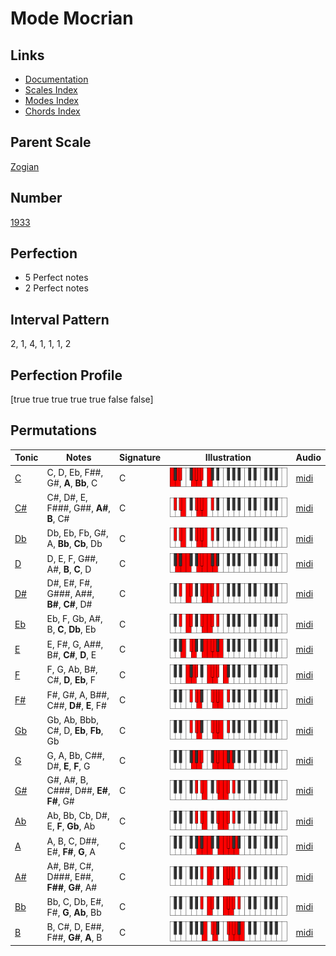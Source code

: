 # Mode Mocrian

## Links

- [Documentation](index.md)
- [Scales Index](Scales.md)
- [Modes Index](Modes.md)
- [Chords Index](Chords.md)

## Parent Scale

[Zogian](ScaleZogian.md)

## Number

[1933](https://ianring.com/musictheory/scales/1933)

## Perfection

- 5 Perfect notes
- 2 Perfect notes

## Interval Pattern

2, 1, 4, 1, 1, 1, 2

## Perfection Profile

[true true true true true false false]

## Permutations

| Tonic | Notes | Signature | Illustration | Audio |
|-------|-------|-----------|--------------|-------|
| [C](ModeCNaturalMocrian.md) | C, D, Eb, F##, G#, **A**, **Bb**, C | C | ![CNaturalMocrian](ModeCNaturalMocrian.png) | [midi](https://github.com/edipermadi/music/blob/main/docs/ModeCNaturalMocrian.mid?raw=true) |
| [C#](ModeCSharpMocrian.md) | C#, D#, E, F###, G##, **A#**, **B**, C# | C | ![CSharpMocrian](ModeCSharpMocrian.png) | [midi](https://github.com/edipermadi/music/blob/main/docs/ModeCSharpMocrian.mid?raw=true) |
| [Db](ModeDFlatMocrian.md) | Db, Eb, Fb, G#, A, **Bb**, **Cb**, Db | C | ![DFlatMocrian](ModeDFlatMocrian.png) | [midi](https://github.com/edipermadi/music/blob/main/docs/ModeDFlatMocrian.mid?raw=true) |
| [D](ModeDNaturalMocrian.md) | D, E, F, G##, A#, **B**, **C**, D | C | ![DNaturalMocrian](ModeDNaturalMocrian.png) | [midi](https://github.com/edipermadi/music/blob/main/docs/ModeDNaturalMocrian.mid?raw=true) |
| [D#](ModeDSharpMocrian.md) | D#, E#, F#, G###, A##, **B#**, **C#**, D# | C | ![DSharpMocrian](ModeDSharpMocrian.png) | [midi](https://github.com/edipermadi/music/blob/main/docs/ModeDSharpMocrian.mid?raw=true) |
| [Eb](ModeEFlatMocrian.md) | Eb, F, Gb, A#, B, **C**, **Db**, Eb | C | ![EFlatMocrian](ModeEFlatMocrian.png) | [midi](https://github.com/edipermadi/music/blob/main/docs/ModeEFlatMocrian.mid?raw=true) |
| [E](ModeENaturalMocrian.md) | E, F#, G, A##, B#, **C#**, **D**, E | C | ![ENaturalMocrian](ModeENaturalMocrian.png) | [midi](https://github.com/edipermadi/music/blob/main/docs/ModeENaturalMocrian.mid?raw=true) |
| [F](ModeFNaturalMocrian.md) | F, G, Ab, B#, C#, **D**, **Eb**, F | C | ![FNaturalMocrian](ModeFNaturalMocrian.png) | [midi](https://github.com/edipermadi/music/blob/main/docs/ModeFNaturalMocrian.mid?raw=true) |
| [F#](ModeFSharpMocrian.md) | F#, G#, A, B##, C##, **D#**, **E**, F# | C | ![FSharpMocrian](ModeFSharpMocrian.png) | [midi](https://github.com/edipermadi/music/blob/main/docs/ModeFSharpMocrian.mid?raw=true) |
| [Gb](ModeGFlatMocrian.md) | Gb, Ab, Bbb, C#, D, **Eb**, **Fb**, Gb | C | ![GFlatMocrian](ModeGFlatMocrian.png) | [midi](https://github.com/edipermadi/music/blob/main/docs/ModeGFlatMocrian.mid?raw=true) |
| [G](ModeGNaturalMocrian.md) | G, A, Bb, C##, D#, **E**, **F**, G | C | ![GNaturalMocrian](ModeGNaturalMocrian.png) | [midi](https://github.com/edipermadi/music/blob/main/docs/ModeGNaturalMocrian.mid?raw=true) |
| [G#](ModeGSharpMocrian.md) | G#, A#, B, C###, D##, **E#**, **F#**, G# | C | ![GSharpMocrian](ModeGSharpMocrian.png) | [midi](https://github.com/edipermadi/music/blob/main/docs/ModeGSharpMocrian.mid?raw=true) |
| [Ab](ModeAFlatMocrian.md) | Ab, Bb, Cb, D#, E, **F**, **Gb**, Ab | C | ![AFlatMocrian](ModeAFlatMocrian.png) | [midi](https://github.com/edipermadi/music/blob/main/docs/ModeAFlatMocrian.mid?raw=true) |
| [A](ModeANaturalMocrian.md) | A, B, C, D##, E#, **F#**, **G**, A | C | ![ANaturalMocrian](ModeANaturalMocrian.png) | [midi](https://github.com/edipermadi/music/blob/main/docs/ModeANaturalMocrian.mid?raw=true) |
| [A#](ModeASharpMocrian.md) | A#, B#, C#, D###, E##, **F##**, **G#**, A# | C | ![ASharpMocrian](ModeASharpMocrian.png) | [midi](https://github.com/edipermadi/music/blob/main/docs/ModeASharpMocrian.mid?raw=true) |
| [Bb](ModeBFlatMocrian.md) | Bb, C, Db, E#, F#, **G**, **Ab**, Bb | C | ![BFlatMocrian](ModeBFlatMocrian.png) | [midi](https://github.com/edipermadi/music/blob/main/docs/ModeBFlatMocrian.mid?raw=true) |
| [B](ModeBNaturalMocrian.md) | B, C#, D, E##, F##, **G#**, **A**, B | C | ![BNaturalMocrian](ModeBNaturalMocrian.png) | [midi](https://github.com/edipermadi/music/blob/main/docs/ModeBNaturalMocrian.mid?raw=true) |

